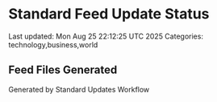 # Standard Feed Update Status
Last updated: Mon Aug 25 22:12:25 UTC 2025
Categories: technology,business,world

## Feed Files Generated

Generated by Standard Updates Workflow
